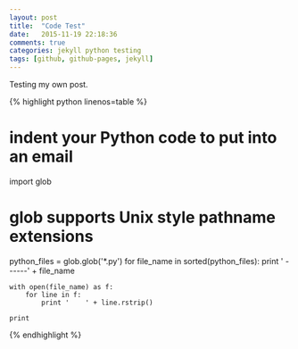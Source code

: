 ```yaml
---
layout: post
title:  "Code Test"
date:   2015-11-19 22:18:36
comments: true
categories: jekyll python testing
tags: [github, github-pages, jekyll]
---
```

Testing my own post.

{% highlight python linenos=table %}
# indent your Python code to put into an email
import glob
# glob supports Unix style pathname extensions
python_files = glob.glob('*.py')
for file_name in sorted(python_files):
    print '    ------' + file_name

    with open(file_name) as f:
        for line in f:
            print '    ' + line.rstrip()

    print
{% endhighlight %}
